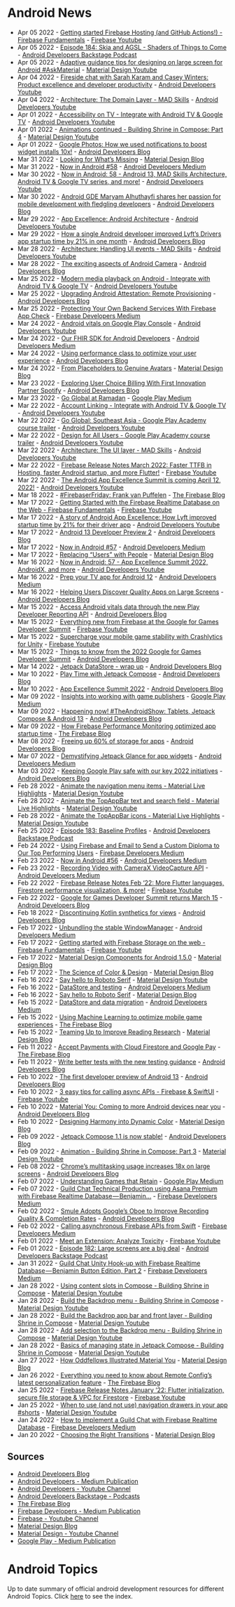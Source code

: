 # Android News

<!-- NEWS:START -->
- Apr 05 2022 - [Getting started Firebase Hosting (and GitHub Actions!) - Firebase Fundamentals](https://www.youtube.com/watch?v=P0x0LmiknJc) - [Firebase Youtube](https://www.youtube.com/user/Firebase)
- Apr 05 2022 - [Episode 184: Skia and AGSL - Shaders of Things to Come](http://adbackstage.libsyn.com/episode-184-skia-and-agsl-shaders-of-things-to-come) - [Android Developers Backstage Podcast](https://adbackstage.libsyn.com/)
- Apr 05 2022 - [Adaptive guidance tips for designing on large screen for Android #AskMaterial](https://www.youtube.com/watch?v=y17GBQOb6e8) - [Material Design Youtube](https://www.youtube.com/c/MaterialDesign)
- Apr 04 2022 - [Fireside chat with Sarah Karam and Casey Winters: Product excellence and developer productivity](https://www.youtube.com/watch?v=sj8v3axyiCI) - [Android Developers Youtube](https://www.youtube.com/c/AndroidDevelopers)
- Apr 04 2022 - [Architecture: The Domain Layer - MAD Skills](https://www.youtube.com/watch?v=gIhjCh3U88I) - [Android Developers Youtube](https://www.youtube.com/c/AndroidDevelopers)
- Apr 01 2022 - [Accessibility on TV - Integrate with Android TV & Google TV](https://www.youtube.com/watch?v=GyglHvJ6LMY) - [Android Developers Youtube](https://www.youtube.com/c/AndroidDevelopers)
- Apr 01 2022 - [Animations continued - Building Shrine in Compose: Part 4](https://www.youtube.com/watch?v=sNxRwTVGuOI) - [Material Design Youtube](https://www.youtube.com/c/MaterialDesign)
- Apr 01 2022 - [Google Photos: How we used notifications to boost widget installs 10x!](http://android-developers.googleblog.com/2022/04/google-photos-notifs-boot-installs.html) - [Android Developers Blog](https://android-developers.googleblog.com/)
- Mar 31 2022 - [Looking for What’s Missing](https://material.io/blog/asset-people-3) - [Material Design Blog](https://material.io/blog)
- Mar 31 2022 - [Now in Android #58](https://medium.com/androiddevelopers/now-in-android-58-a8919ba01d45?source=rss----95b274b437c2---4) - [Android Developers Medium](https://medium.com/androiddevelopers)
- Mar 30 2022 - [Now in Android: 58 - Android 13, MAD Skills Architecture, Android TV & Google TV series, and more!](https://www.youtube.com/watch?v=Yt39Ip0CrJw) - [Android Developers Youtube](https://www.youtube.com/c/AndroidDevelopers)
- Mar 30 2022 - [Android GDE Maryam Alhuthayfi shares her passion for mobile development with fledgling developers](http://android-developers.googleblog.com/2022/03/android-gde-maryam-alhuthayfi-whm.html) - [Android Developers Blog](https://android-developers.googleblog.com/)
- Mar 29 2022 - [App Excellence: Android Architecture](https://www.youtube.com/watch?v=fodD6UHjLmw) - [Android Developers Youtube](https://www.youtube.com/c/AndroidDevelopers)
- Mar 29 2022 - [How a single Android developer improved Lyft’s Drivers app startup time by 21% in one month](http://android-developers.googleblog.com/2022/03/how-single-android-developer-improved.html) - [Android Developers Blog](https://android-developers.googleblog.com/)
- Mar 28 2022 - [Architecture: Handling UI events - MAD Skills](https://www.youtube.com/watch?v=lwGtp0Yr0PE) - [Android Developers Youtube](https://www.youtube.com/c/AndroidDevelopers)
- Mar 28 2022 - [The exciting aspects of Android Camera](http://android-developers.googleblog.com/2022/03/the-exciting-aspects-of-android-camera.html) - [Android Developers Blog](https://android-developers.googleblog.com/)
- Mar 25 2022 - [Modern media playback on Android - Integrate with Android TV & Google TV](https://www.youtube.com/watch?v=OYy41ceW59s) - [Android Developers Youtube](https://www.youtube.com/c/AndroidDevelopers)
- Mar 25 2022 - [Upgrading Android Attestation: Remote Provisioning](http://android-developers.googleblog.com/2022/03/upgrading-android-attestation-remote.html) - [Android Developers Blog](https://android-developers.googleblog.com/)
- Mar 25 2022 - [Protecting Your Own Backend Services With Firebase App Check](https://medium.com/firebase-developers/protecting-your-own-backend-services-with-firebase-app-check-1daaef229f32?source=rss----8e8b7dc6774d---4) - [Firebase Developers Medium](https://medium.com/firebase-developers)
- Mar 24 2022 - [Android vitals on Google Play Console](https://www.youtube.com/watch?v=C9MZNEW20B4) - [Android Developers Youtube](https://www.youtube.com/c/AndroidDevelopers)
- Mar 24 2022 - [Our FHIR SDK for Android Developers](https://medium.com/androiddevelopers/our-fhir-sdk-for-android-developers-9f8455e0b42f?source=rss----95b274b437c2---4) - [Android Developers Medium](https://medium.com/androiddevelopers)
- Mar 24 2022 - [Using performance class to optimize your user experience](http://android-developers.googleblog.com/2022/03/using-performance-class-to-optimize.html) - [Android Developers Blog](https://android-developers.googleblog.com/)
- Mar 24 2022 - [From Placeholders to Genuine Avatars](https://material.io/blog/asset-people-2) - [Material Design Blog](https://material.io/blog)
- Mar 23 2022 - [Exploring User Choice Billing With First Innovation Partner Spotify](http://android-developers.googleblog.com/2022/03/user-choice-billing.html) - [Android Developers Blog](https://android-developers.googleblog.com/)
- Mar 23 2022 - [Go Global at Ramadan](https://medium.com/googleplaydev/go-global-at-ramadan-eb181fcedae4?source=rss----1f8baa23933d---4) - [Google Play Medium](https://medium.com/googleplaydev)
- Mar 22 2022 - [Account Linking - Integrate with Android TV & Google TV](https://www.youtube.com/watch?v=-Fa99hpUsdk) - [Android Developers Youtube](https://www.youtube.com/c/AndroidDevelopers)
- Mar 22 2022 - [Go Global: Southeast Asia - Google Play Academy course trailer](https://www.youtube.com/watch?v=j9VRzvDhTO0) - [Android Developers Youtube](https://www.youtube.com/c/AndroidDevelopers)
- Mar 22 2022 - [Design for All Users - Google Play Academy course trailer](https://www.youtube.com/watch?v=07NUULjEJ5A) - [Android Developers Youtube](https://www.youtube.com/c/AndroidDevelopers)
- Mar 22 2022 - [Architecture: The UI layer - MAD Skills](https://www.youtube.com/watch?v=p9VR8KbmzEE) - [Android Developers Youtube](https://www.youtube.com/c/AndroidDevelopers)
- Mar 22 2022 - [Firebase Release Notes March 2022: Faster TTFB in Hosting, faster Android startup, and more Flutter!](https://www.youtube.com/watch?v=LbZO2RX9NY0) - [Firebase Youtube](https://www.youtube.com/user/Firebase)
- Mar 22 2022 - [The Android App Excellence Summit is coming April 12, 2022!](https://www.youtube.com/watch?v=6SW8Y_m72ug) - [Android Developers Youtube](https://www.youtube.com/c/AndroidDevelopers)
- Mar 18 2022 - [#FirebaserFriday: Frank van Puffelen](http://firebase.googleblog.com/2022/02/meet-firebaser-Puf.html) - [The Firebase Blog](https://firebase.googleblog.com/)
- Mar 17 2022 - [Getting Started with the Firebase Realtime Database on the Web - Firebase Fundamentals](https://www.youtube.com/watch?v=pP7quzFmWBY) - [Firebase Youtube](https://www.youtube.com/user/Firebase)
- Mar 17 2022 - [A story of Android App Excellence: How Lyft improved startup time by 21% for their driver app](https://www.youtube.com/watch?v=nmeuLSM__10) - [Android Developers Youtube](https://www.youtube.com/c/AndroidDevelopers)
- Mar 17 2022 - [Android 13 Developer Preview 2](http://android-developers.googleblog.com/2022/03/second-preview-android-13.html) - [Android Developers Blog](https://android-developers.googleblog.com/)
- Mar 17 2022 - [Now in Android #57](https://medium.com/androiddevelopers/now-in-android-57-ac4a670e361c?source=rss----95b274b437c2---4) - [Android Developers Medium](https://medium.com/androiddevelopers)
- Mar 17 2022 - [Replacing “Users” with People](https://material.io/blog/asset-people-1) - [Material Design Blog](https://material.io/blog)
- Mar 16 2022 - [Now in Android: 57 - App Excellence Summit 2022, AndroidX, and more](https://www.youtube.com/watch?v=nIgyROllQFM) - [Android Developers Youtube](https://www.youtube.com/c/AndroidDevelopers)
- Mar 16 2022 - [Prep your TV app for Android 12](https://medium.com/androiddevelopers/prep-your-tv-app-for-android-12-9a859d9bb967?source=rss----95b274b437c2---4) - [Android Developers Medium](https://medium.com/androiddevelopers)
- Mar 16 2022 - [Helping Users Discover Quality Apps on Large Screens](http://android-developers.googleblog.com/2022/03/helping-users-discover-quality-apps-on.html) - [Android Developers Blog](https://android-developers.googleblog.com/)
- Mar 15 2022 - [Access Android vitals data through the new Play Developer Reporting API](http://android-developers.googleblog.com/2022/03/play-developer-reporting-API.html) - [Android Developers Blog](https://android-developers.googleblog.com/)
- Mar 15 2022 - [Everything new from Firebase at the Google for Games Developer Summit](https://www.youtube.com/watch?v=j4hWembf3xY) - [Firebase Youtube](https://www.youtube.com/user/Firebase)
- Mar 15 2022 - [Supercharge your mobile game stability with Crashlytics for Unity](https://www.youtube.com/watch?v=P8XH4b0rOQA) - [Firebase Youtube](https://www.youtube.com/user/Firebase)
- Mar 15 2022 - [Things to know from the 2022 Google for Games Developer Summit](http://android-developers.googleblog.com/2022/03/GGDS-recap-blog.html) - [Android Developers Blog](https://android-developers.googleblog.com/)
- Mar 14 2022 - [Jetpack DataStore - wrap up](http://android-developers.googleblog.com/2022/03/jetpack-datastore-wrap-up.html) - [Android Developers Blog](https://android-developers.googleblog.com/)
- Mar 10 2022 - [Play Time with Jetpack Compose](http://android-developers.googleblog.com/2022/03/play-time-with-jetpack-compose.html) - [Android Developers Blog](https://android-developers.googleblog.com/)
- Mar 10 2022 - [App Excellence Summit 2022](http://android-developers.googleblog.com/2022/03/app-excellence-summit-2022.html) - [Android Developers Blog](https://android-developers.googleblog.com/)
- Mar 09 2022 - [Insights into working with game publishers](https://medium.com/googleplaydev/insights-into-working-with-game-publishers-e71779286ff4?source=rss----1f8baa23933d---4) - [Google Play Medium](https://medium.com/googleplaydev)
- Mar 09 2022 - [Happening now! #TheAndroidShow: Tablets, Jetpack Compose & Android 13](http://android-developers.googleblog.com/2022/03/happening-now-theandroidshow.html) - [Android Developers Blog](https://android-developers.googleblog.com/)
- Mar 09 2022 - [How Firebase Performance Monitoring optimized app startup time](http://firebase.googleblog.com/2022/03/how-Firebase-Performance-Monitoring-optimized-app-startup-time.html) - [The Firebase Blog](https://firebase.googleblog.com/)
- Mar 08 2022 - [Freeing up 60% of storage for apps](http://android-developers.googleblog.com/2022/03/freeing-up-60-of-storage-for-apps.html) - [Android Developers Blog](https://android-developers.googleblog.com/)
- Mar 07 2022 - [Demystifying Jetpack Glance for app widgets](https://medium.com/androiddevelopers/demystifying-jetpack-glance-for-app-widgets-8fbc7041955c?source=rss----95b274b437c2---4) - [Android Developers Medium](https://medium.com/androiddevelopers)
- Mar 03 2022 - [Keeping Google Play safe with our key 2022 initiatives](http://android-developers.googleblog.com/2022/03/privacy-and-security-direction.html) - [Android Developers Blog](https://android-developers.googleblog.com/)
- Feb 28 2022 - [Animate the navigation menu items - Material Live Highlights](https://www.youtube.com/watch?v=pAhQPVdCpVs) - [Material Design Youtube](https://www.youtube.com/c/MaterialDesign)
- Feb 28 2022 - [Animate the TopAppBar text and search field - Material Live Highlights](https://www.youtube.com/watch?v=_8boIo4Bg-8) - [Material Design Youtube](https://www.youtube.com/c/MaterialDesign)
- Feb 28 2022 - [Animate the TopAppBar icons - Material Live Highlights](https://www.youtube.com/watch?v=hiDaPrcZbco) - [Material Design Youtube](https://www.youtube.com/c/MaterialDesign)
- Feb 25 2022 - [Episode 183: Baseline Profiles](http://adbackstage.libsyn.com/episode-183-baseline-profiles) - [Android Developers Backstage Podcast](https://adbackstage.libsyn.com/)
- Feb 24 2022 - [Using Firebase and Email to Send a Custom Diploma to Our Top Performing Users](https://medium.com/firebase-developers/sending-a-diploma-to-our-top-performing-users-fjelltoppjakten-184f87377323?source=rss----8e8b7dc6774d---4) - [Firebase Developers Medium](https://medium.com/firebase-developers)
- Feb 23 2022 - [Now in Android #56](https://medium.com/androiddevelopers/now-in-android-56-c567b8a9a005?source=rss----95b274b437c2---4) - [Android Developers Medium](https://medium.com/androiddevelopers)
- Feb 23 2022 - [Recording Video with CameraX VideoCapture API](https://medium.com/androiddevelopers/recording-video-with-camerax-videocapture-api-a36cfd8a48c8?source=rss----95b274b437c2---4) - [Android Developers Medium](https://medium.com/androiddevelopers)
- Feb 22 2022 - [Firebase Release Notes Feb ‘22: More Flutter languages, Firestore performance visualization, & more!](https://www.youtube.com/watch?v=iNNIX129Ew0) - [Firebase Youtube](https://www.youtube.com/user/Firebase)
- Feb 22 2022 - [Google for Games Developer Summit returns March 15](http://android-developers.googleblog.com/2022/02/google-for-games-developer-summit-returns.html) - [Android Developers Blog](https://android-developers.googleblog.com/)
- Feb 18 2022 - [Discontinuing Kotlin synthetics for views](http://android-developers.googleblog.com/2022/02/discontinuing-kotlin-synthetics-for-views.html) - [Android Developers Blog](https://android-developers.googleblog.com/)
- Feb 17 2022 - [Unbundling the stable WindowManager](https://medium.com/androiddevelopers/unbundling-the-stable-windowmanager-a5471ff2907?source=rss----95b274b437c2---4) - [Android Developers Medium](https://medium.com/androiddevelopers)
- Feb 17 2022 - [Getting started with Firebase Storage on the web - Firebase Fundamentals](https://www.youtube.com/watch?v=-IFRVMEhZDc) - [Firebase Youtube](https://www.youtube.com/user/Firebase)
- Feb 17 2022 - [Material Design Components for Android 1.5.0](https://material.io/blog/android-stable-release-1-5) - [Material Design Blog](https://material.io/blog)
- Feb 17 2022 - [The Science of Color & Design](https://material.io/blog/science-of-color-design) - [Material Design Blog](https://material.io/blog)
- Feb 16 2022 - [Say hello to Roboto Serif](https://www.youtube.com/watch?v=wtBS5wRpaHg) - [Material Design Youtube](https://www.youtube.com/c/MaterialDesign)
- Feb 16 2022 - [DataStore and testing](https://medium.com/androiddevelopers/datastore-and-testing-edf7ae8df3d8?source=rss----95b274b437c2---4) - [Android Developers Medium](https://medium.com/androiddevelopers)
- Feb 16 2022 - [Say hello to Roboto Serif](https://material.io/blog/roboto-serif) - [Material Design Blog](https://material.io/blog)
- Feb 15 2022 - [DataStore and data migration](https://medium.com/androiddevelopers/datastore-and-data-migration-fdca806eb1aa?source=rss----95b274b437c2---4) - [Android Developers Medium](https://medium.com/androiddevelopers)
- Feb 15 2022 - [Using Machine Learning to optimize mobile game experiences](http://firebase.googleblog.com/2022/02/custom-ondevice-machine-learning.html) - [The Firebase Blog](https://firebase.googleblog.com/)
- Feb 15 2022 - [Teaming Up to Improve Reading Research](https://material.io/blog/readability-consortium) - [Material Design Blog](https://material.io/blog)
- Feb 11 2022 - [Accept Payments with Cloud Firestore and Google Pay](http://firebase.googleblog.com/2022/02/accept-payments-with-Cloud-Firestore-and-Google-Pay.html) - [The Firebase Blog](https://firebase.googleblog.com/)
- Feb 11 2022 - [Write better tests with the new testing guidance](http://android-developers.googleblog.com/2022/02/write-better-tests-with-new-testing.html) - [Android Developers Blog](https://android-developers.googleblog.com/)
- Feb 10 2022 - [The first developer preview of Android 13](http://android-developers.googleblog.com/2022/02/first-preview-android-13.html) - [Android Developers Blog](https://android-developers.googleblog.com/)
- Feb 10 2022 - [3 easy tips for calling async APIs - Firebase & SwiftUI](https://www.youtube.com/watch?v=j5htIyxmmzA) - [Firebase Youtube](https://www.youtube.com/user/Firebase)
- Feb 10 2022 - [Material You: Coming to more Android devices near you](http://android-developers.googleblog.com/2022/02/material-you-coming-to-more-android.html) - [Android Developers Blog](https://android-developers.googleblog.com/)
- Feb 10 2022 - [Designing Harmony into Dynamic Color](https://material.io/blog/dynamic-color-harmony) - [Material Design Blog](https://material.io/blog)
- Feb 09 2022 - [Jetpack Compose 1.1 is now stable!](http://android-developers.googleblog.com/2022/02/jetpack-compose-11-now-stable.html) - [Android Developers Blog](https://android-developers.googleblog.com/)
- Feb 09 2022 - [Animation - Building Shrine in Compose: Part 3](https://www.youtube.com/watch?v=nCPEuWCQlWk) - [Material Design Youtube](https://www.youtube.com/c/MaterialDesign)
- Feb 08 2022 - [Chrome’s multitasking usage increases 18x on large screens](http://android-developers.googleblog.com/2022/02/chromes-multitasking-usage-increases.html) - [Android Developers Blog](https://android-developers.googleblog.com/)
- Feb 07 2022 - [Understanding Games that Retain](https://medium.com/googleplaydev/understanding-games-that-retain-1847b16c86a7?source=rss----1f8baa23933d---4) - [Google Play Medium](https://medium.com/googleplaydev)
- Feb 07 2022 - [Guild Chat Technical Production using Asana Premium with Firebase Realtime Database — Benjamin…](https://medium.com/firebase-developers/guild-chat-technical-production-using-asana-premium-with-firebase-realtime-database-benjamin-d069beb507b9?source=rss----8e8b7dc6774d---4) - [Firebase Developers Medium](https://medium.com/firebase-developers)
- Feb 02 2022 - [Smule Adopts Google’s Oboe to Improve Recording Quality & Completion Rates](http://android-developers.googleblog.com/2022/02/smule-adopts-googles-oboe-to-improve.html) - [Android Developers Blog](https://android-developers.googleblog.com/)
- Feb 02 2022 - [Calling asynchronous Firebase APIs from Swift](https://medium.com/firebase-developers/calling-asynchronous-firebase-apis-from-swift-757e8207df54?source=rss----8e8b7dc6774d---4) - [Firebase Developers Medium](https://medium.com/firebase-developers)
- Feb 01 2022 - [Meet an Extension: Analyze Toxicity](https://www.youtube.com/watch?v=3nilbcBGW0c) - [Firebase Youtube](https://www.youtube.com/user/Firebase)
- Feb 01 2022 - [Episode 182: Large screens are a big deal](http://adbackstage.libsyn.com/episode-182-large-screens-are-a-big-deal) - [Android Developers Backstage Podcast](https://adbackstage.libsyn.com/)
- Jan 31 2022 - [Guild Chat Unity Hook-up with Firebase Realtime Database — Benjamin Button Edition, Part 2](https://medium.com/firebase-developers/guild-chat-unity-hook-up-with-firebase-realtime-database-benjamin-button-edition-part-2-6b4a66b906a5?source=rss----8e8b7dc6774d---4) - [Firebase Developers Medium](https://medium.com/firebase-developers)
- Jan 28 2022 - [Using content slots in Compose - Building Shrine in Compose](https://www.youtube.com/watch?v=kytMSf0fwhE) - [Material Design Youtube](https://www.youtube.com/c/MaterialDesign)
- Jan 28 2022 - [Build the Backdrop menu - Building Shrine in Compose](https://www.youtube.com/watch?v=xAgUOv_TxiU) - [Material Design Youtube](https://www.youtube.com/c/MaterialDesign)
- Jan 28 2022 - [Build the Backdrop app bar and front layer - Building Shrine in Compose](https://www.youtube.com/watch?v=caEbwQcKg78) - [Material Design Youtube](https://www.youtube.com/c/MaterialDesign)
- Jan 28 2022 - [Add selection to the Backdrop menu - Building Shrine in Compose](https://www.youtube.com/watch?v=RIw-8Da8Cfg) - [Material Design Youtube](https://www.youtube.com/c/MaterialDesign)
- Jan 28 2022 - [Basics of managing state in Jetpack Compose - Building Shrine in Compose](https://www.youtube.com/watch?v=YZH5pObJyFA) - [Material Design Youtube](https://www.youtube.com/c/MaterialDesign)
- Jan 27 2022 - [How Oddfellows Illustrated Material You](https://material.io/blog/interview-oddfellows-m3-art-style) - [Material Design Blog](https://material.io/blog)
- Jan 26 2022 - [Everything you need to know about Remote Config’s latest personalization feature](http://firebase.googleblog.com/2022/01/remote-config-personalization-overview.html) - [The Firebase Blog](https://firebase.googleblog.com/)
- Jan 25 2022 - [Firebase Release Notes January ‘22: Flutter initialization, secure file storage & VPC for Firestore](https://www.youtube.com/watch?v=hNXPCcBHAZg) - [Firebase Youtube](https://www.youtube.com/user/Firebase)
- Jan 25 2022 - [When to use (and not use) navigation drawers in your app #shorts](https://www.youtube.com/watch?v=JNUTUZbvdeU) - [Material Design Youtube](https://www.youtube.com/c/MaterialDesign)
- Jan 24 2022 - [How to implement a Guild Chat with Firebase Realtime Database](https://medium.com/firebase-developers/how-to-implement-a-guild-chat-with-firebase-realtime-database-64e2825dfd00?source=rss----8e8b7dc6774d---4) - [Firebase Developers Medium](https://medium.com/firebase-developers)
- Jan 20 2022 - [Choosing the Right Transitions](https://material.io/blog/motion-research-container-transform) - [Material Design Blog](https://material.io/blog)<!-- NEWS:END -->

## Sources

* [Android Developers Blog](https://android-developers.googleblog.com/)
* [Android Developers - Medium Publication](https://medium.com/androiddevelopers)
* [Android Developers - Youtube Channel](https://www.youtube.com/c/AndroidDevelopers)
* [Android Developers Backstage - Podcasts](https://adbackstage.libsyn.com/)
* [The Firebase Blog](https://firebase.googleblog.com/)
* [Firebase Developers - Medium Publication](https://medium.com/firebase-developers)
* [Firebase - Youtube Channel](https://www.youtube.com/user/Firebase)
* [Material Design Blog](https://material.io/blog)
* [Material Design - Youtube Channel](https://www.youtube.com/c/MaterialDesign)
* [Google Play - Medium Publication](https://medium.com/googleplaydev)

# Android Topics
Up to date summary of official android development resources for different Android Topics. Click [here](https://androidtopicsindex.dipien.com/) to see the index.

